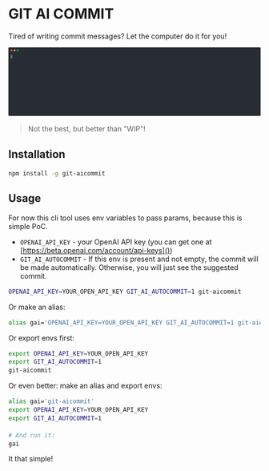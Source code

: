 # GIT AI COMMIT

Tired of writing commit messages? Let the computer do it for you!

[![asciicast](demo.svg)](https://asciinema.org/a/fpL5Dkd74xO8yRTM15O49zOF9)

> Not the best, but better than "WIP"!

## Installation

```bash
npm install -g git-aicommit
```

## Usage

For now this cli tool uses env variables to pass params, because this is simple PoC.
- `OPENAI_API_KEY` - your OpenAI API key (you can get one at [https://beta.openai.com/account/api-keys]())
- `GIT_AI_AUTOCOMMIT` - If this env is present and not empty,
  the commit will be made automatically.
  Otherwise, you will just see the suggested commit.

```bash
OPENAI_API_KEY=YOUR_OPEN_API_KEY GIT_AI_AUTOCOMMIT=1 git-aicommit
```

Or make an alias:

```bash
alias gai='OPENAI_API_KEY=YOUR_OPEN_API_KEY GIT_AI_AUTOCOMMIT=1 git-aicommit'
```

Or export envs first:

```bash
export OPENAI_API_KEY=YOUR_OPEN_API_KEY
export GIT_AI_AUTOCOMMIT=1
git-aicommit
```

Or even better: make an alias and export envs:

```bash
alias gai='git-aicommit'
export OPENAI_API_KEY=YOUR_OPEN_API_KEY
export GIT_AI_AUTOCOMMIT=1

# And run it:
gai
```

It that simple!
    

